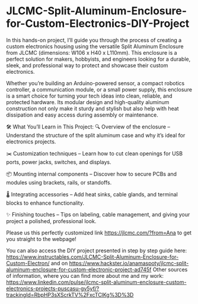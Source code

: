 # JLCMC-Split-Aluminum-Enclosure-for-Custom-Electronics-DIY-Project


In this hands-on project, I’ll guide you through the process of creating a custom electronics housing using the versatile Split Aluminum Enclosure from JLCMC (dimensions: W106 x H40 x L110mm). This enclosure is a perfect solution for makers, hobbyists, and engineers looking for a durable, sleek, and professional way to protect and showcase their custom electronics.

Whether you’re building an Arduino-powered sensor, a compact robotics controller, a communication module, or a small power supply, this enclosure is a smart choice for turning your tech ideas into clean, reliable, and protected hardware. Its modular design and high-quality aluminum construction not only make it sturdy and stylish but also help with heat dissipation and easy access during assembly or maintenance.

🛠️ What You’ll Learn in This Project:
🔍 Overview of the enclosure – Understand the structure of the split aluminum case and why it’s ideal for electronics projects.

✂️ Customization techniques – Learn how to cut clean openings for USB ports, power jacks, switches, and displays.

📦 Mounting internal components – Discover how to secure PCBs and modules using brackets, rails, or standoffs.

🌡️ Integrating accessories – Add heat sinks, cable glands, and terminal blocks to enhance functionality.

✨ Finishing touches – Tips on labeling, cable management, and giving your project a polished, professional look.

Please us this perfectly customized link https://jlcmc.com/?from=Ana to get you straight to the webpage!

You can also access the DIY project presented in step by step guide here: https://www.instructables.com/JLCMC-Split-Aluminum-Enclosure-for-Custom-Electron/
and on https://www.hackster.io/anamaspoty/jlcmc-split-aluminum-enclosure-for-custom-electronic-project-ad745f
Other sources of information, where you can find more about me and my work: https://www.linkedin.com/pulse/jlcmc-split-aluminum-enclosure-custom-electronics-projects-puscasu-gv5yf/?trackingId=RbpHP3sXScrkTV%2FxcTClKg%3D%3D

